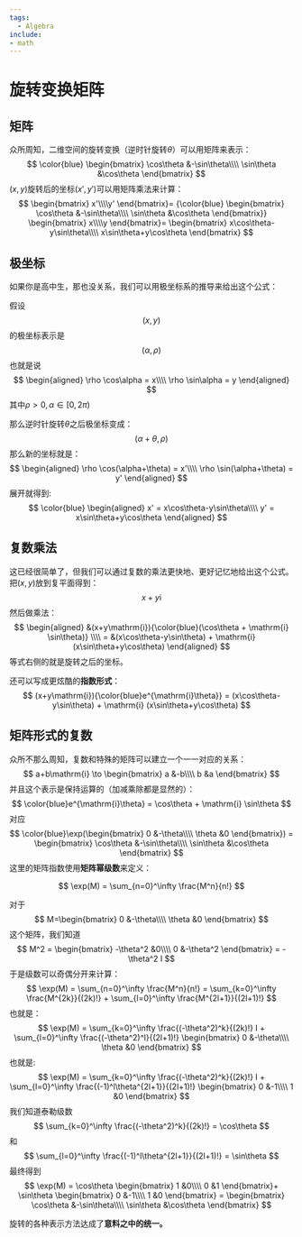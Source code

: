 ```yaml
---
tags:
  - Algebra
include:
- math
---
```


# 旋转变换矩阵

## 矩阵
众所周知，二维空间的旋转变换（逆时针旋转$\theta$）可以用矩阵来表示：
$$
\color{blue}
\begin{bmatrix}
\cos\theta &-\sin\theta\\\\
\sin\theta &\cos\theta
\end{bmatrix}
$$
$(x,y)$旋转后的坐标$(x',y')$可以用矩阵乘法来计算：
$$
\begin{bmatrix}
x'\\\\y'
\end{bmatrix}=
{\color{blue}
\begin{bmatrix}
\cos\theta &-\sin\theta\\\\
\sin\theta &\cos\theta
\end{bmatrix}}
\begin{bmatrix}
x\\\\y
\end{bmatrix}=
\begin{bmatrix}
x\cos\theta-y\sin\theta\\\\
x\sin\theta+y\cos\theta
\end{bmatrix}
$$

## 极坐标
如果你是高中生，那也没关系，我们可以用极坐标系的推导来给出这个公式：

假设
$$
(x,y)
$$
的极坐标表示是
$$
(\alpha, \rho)
$$
也就是说
$$
\begin{aligned}
\rho \cos\alpha = x\\\\
\rho \sin\alpha = y
\end{aligned}
$$
其中$\rho>0, \alpha\in[0,2\pi)$

那么逆时针旋转$\theta$之后极坐标变成：
$$
(\alpha+\theta, \rho)
$$
那么新的坐标就是：
$$
\begin{aligned}
\rho \cos(\alpha+\theta) = x'\\\\
\rho \sin(\alpha+\theta) = y'
\end{aligned}
$$
展开就得到:
$$
\color{blue}
\begin{aligned}
x' = x\cos\theta-y\sin\theta\\\\
y' = x\sin\theta+y\cos\theta
\end{aligned}
$$

## 复数乘法

这已经很简单了，但我们可以通过复数的乘法更快地、更好记忆地给出这个公式。把$(x,y)$放到复平面得到：
$$
x+y\mathrm{i}
$$
然后做乘法：
$$
\begin{aligned}
&(x+y\mathrm{i}){\color{blue}(\cos\theta + \mathrm{i} \sin\theta)} \\\\
= &(x\cos\theta-y\sin\theta) + \mathrm{i} (x\sin\theta+y\cos\theta)
\end{aligned}
$$
等式右侧的就是旋转之后的坐标。

还可以写成更炫酷的**指数形式**：
$$
(x+y\mathrm{i}){\color{blue}e^{\mathrm{i}\theta}} = (x\cos\theta-y\sin\theta) + \mathrm{i} (x\sin\theta+y\cos\theta)
$$

## 矩阵形式的复数
众所不那么周知，复数和特殊的矩阵可以建立一个一一对应的关系：
$$
a+b\mathrm{i} \to \begin{bmatrix}
a &-b\\\\
b &a
\end{bmatrix}
$$
并且这个表示是保持运算的（加减乘除都是显然的）：
$$
\color{blue}e^{\mathrm{i}\theta} = \cos\theta + \mathrm{i} \sin\theta
$$
对应
$$
\color{blue}\exp(\begin{bmatrix}
0 &-\theta\\\\
\theta &0
\end{bmatrix}) = \begin{bmatrix}
\cos\theta &-\sin\theta\\\\
\sin\theta &\cos\theta
\end{bmatrix}
$$
这里的矩阵指数使用**矩阵幂级数**来定义：

$$
\exp(M) = \sum_{n=0}^\infty \frac{M^n}{n!}
$$

对于
$$
M=\begin{bmatrix}
0 &-\theta\\\\
\theta &0
\end{bmatrix}
$$
这个矩阵，我们知道
$$
M^2 = \begin{bmatrix}
-\theta^2 &0\\\\
0 &-\theta^2
\end{bmatrix} = -\theta^2 I
$$
于是级数可以奇偶分开来计算：
$$
\exp(M) = \sum_{n=0}^\infty \frac{M^n}{n!} = \sum_{k=0}^\infty \frac{M^{2k}}{(2k)!} + \sum_{l=0}^\infty \frac{M^{2l+1}}{(2l+1)!}
$$
也就是：
$$
\exp(M) = \sum_{k=0}^\infty \frac{(-\theta^2)^k}{(2k)!} I + \sum_{l=0}^\infty \frac{(-\theta^2)^l}{(2l+1)!} \begin{bmatrix}
0 &-\theta\\\\
\theta &0
\end{bmatrix}
$$
也就是:
$$
\exp(M) = \sum_{k=0}^\infty \frac{(-\theta^2)^k}{(2k)!} I + \sum_{l=0}^\infty \frac{(-1)^l\theta^{2l+1}}{(2l+1)!} \begin{bmatrix}
0 &-1\\\\
1 &0
\end{bmatrix}
$$
我们知道泰勒级数
$$
\sum_{k=0}^\infty \frac{(-\theta^2)^k}{(2k)!} = \cos\theta
$$
和
$$
\sum_{l=0}^\infty \frac{(-1)^l\theta^{2l+1}}{(2l+1)!} = \sin\theta
$$
最终得到
$$
\exp(M) = \cos\theta \begin{bmatrix}
1 &0\\\\
0 &1
\end{bmatrix}+ \sin\theta \begin{bmatrix}
0 &-1\\\\
1 &0
\end{bmatrix} = \begin{bmatrix}
\cos\theta &-\sin\theta\\\\
\sin\theta &\cos\theta
\end{bmatrix}
$$

旋转的各种表示方法达成了**意料之中的统一。**